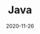 ---
title: Java
description: Posts, tutorials, snippets, musings, and everything else.
date: 2020-11-26
weight: 1
type: master
layout: "java-list"
link: "/tutorials/java"
icon: 📝
---